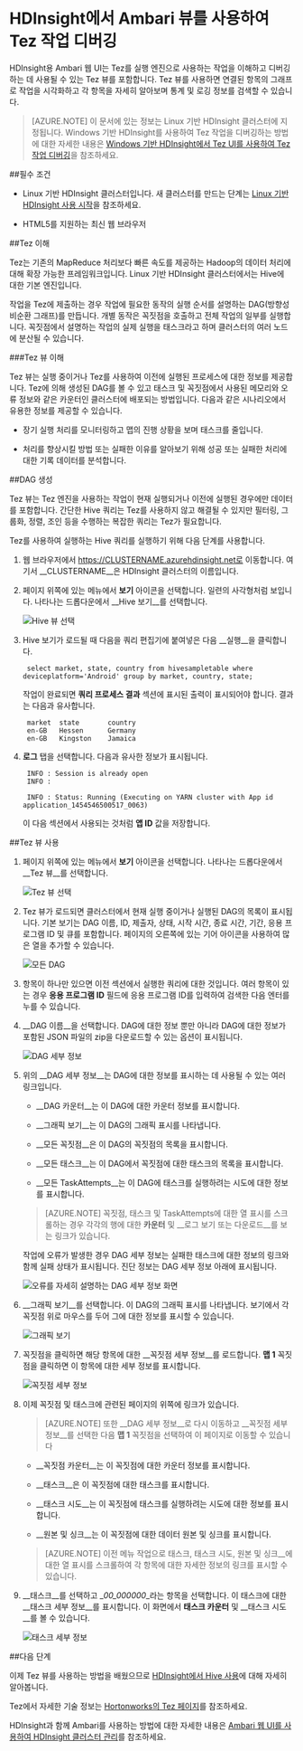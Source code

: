 <properties
pageTitle="HDInsight로 Ambari Tez 뷰 사용 | Azure"
description="Ambari Tez 뷰를 사용하여 HDInsight에서 Tez 작업을 디버깅하는 방법을 알아봅니다."
services="hdinsight"
documentationCenter=""
authors="Blackmist"
manager="jhubbard"
editor="cgronlun"/>

<tags
ms.service="hdinsight"
ms.devlang="na"
ms.topic="article"
ms.tgt_pltfrm="na"
ms.workload="big-data"
ms.date="07/19/2016"
ms.author="larryfr"/>

# HDInsight에서 Ambari 뷰를 사용하여 Tez 작업 디버깅

HDInsight용 Ambari 웹 UI는 Tez를 실행 엔진으로 사용하는 작업을 이해하고 디버깅하는 데 사용될 수 있는 Tez 뷰를 포함합니다. Tez 뷰를 사용하면 연결된 항목의 그래프로 작업을 시각화하고 각 항목을 자세히 알아보며 통계 및 로깅 정보를 검색할 수 있습니다.

> [AZURE.NOTE] 이 문서에 있는 정보는 Linux 기반 HDInsight 클러스터에 지정됩니다. Windows 기반 HDInsight를 사용하여 Tez 작업을 디버깅하는 방법에 대한 자세한 내용은 [Windows 기반 HDInsight에서 Tez UI를 사용하여 Tez 작업 디버깅](hdinsight-debug-tez-ui.md)을 참조하세요.

##필수 조건

* Linux 기반 HDInsight 클러스터입니다. 새 클러스터를 만드는 단계는 [Linux 기반 HDInsight 사용 시작](hdinsight-hadoop-linux-tutorial-get-started.md)을 참조하세요.

* HTML5를 지원하는 최신 웹 브라우저

##Tez 이해

Tez는 기존의 MapReduce 처리보다 빠른 속도를 제공하는 Hadoop의 데이터 처리에 대해 확장 가능한 프레임워크입니다. Linux 기반 HDInsight 클러스터에서는 Hive에 대한 기본 엔진입니다.

작업을 Tez에 제출하는 경우 작업에 필요한 동작의 실행 순서를 설명하는 DAG(방향성 비순환 그래프)를 만듭니다. 개별 동작은 꼭짓점을 호출하고 전체 작업의 일부를 실행합니다. 꼭짓점에서 설명하는 작업의 실제 실행을 태스크라고 하며 클러스터의 여러 노드에 분산될 수 있습니다.

###Tez 뷰 이해

Tez 뷰는 실행 중이거나 Tez를 사용하여 이전에 실행된 프로세스에 대한 정보를 제공합니다. Tez에 의해 생성된 DAG를 볼 수 있고 태스크 및 꼭짓점에서 사용된 메모리와 오류 정보와 같은 카운터인 클러스터에 배포되는 방법입니다. 다음과 같은 시나리오에서 유용한 정보를 제공할 수 있습니다.

* 장기 실행 처리를 모니터링하고 맵의 진행 상황을 보며 태스크를 줄입니다.

* 처리를 향상시킬 방법 또는 실패한 이유를 알아보기 위해 성공 또는 실패한 처리에 대한 기록 데이터를 분석합니다.

##DAG 생성

Tez 뷰는 Tez 엔진을 사용하는 작업이 현재 실행되거나 이전에 실행된 경우에만 데이터를 포함합니다. 간단한 Hive 쿼리는 Tez를 사용하지 않고 해결될 수 있지만 필터링, 그룹화, 정렬, 조인 등을 수행하는 복잡한 쿼리는 Tez가 필요합니다.

Tez를 사용하여 실행하는 Hive 쿼리를 실행하기 위해 다음 단계를 사용합니다.

1. 웹 브라우저에서 https://CLUSTERNAME.azurehdinsight.net로 이동합니다. 여기서 __CLUSTERNAME__은 HDInsight 클러스터의 이름입니다.

2. 페이지 위쪽에 있는 메뉴에서 __보기__ 아이콘을 선택합니다. 일련의 사각형처럼 보입니다. 나타나는 드롭다운에서 __Hive 보기__를 선택합니다.

    ![Hive 뷰 선택](./media/hdinsight-debug-ambari-tez-view/selecthive.png)

3. Hive 보기가 로드될 때 다음을 쿼리 편집기에 붙여넣은 다음 __실행__을 클릭합니다.

        select market, state, country from hivesampletable where deviceplatform='Android' group by market, country, state;
    
    작업이 완료되면 __쿼리 프로세스 결과__ 섹션에 표시된 출력이 표시되어야 합니다. 결과는 다음과 유사합니다.
    
        market  state       country
        en-GB   Hessen      Germany
        en-GB   Kingston    Jamaica
        
4. __로그__ 탭을 선택합니다. 다음과 유사한 정보가 표시됩니다.
    
        INFO : Session is already open
        INFO :

        INFO : Status: Running (Executing on YARN cluster with App id application_1454546500517_0063)

    이 다음 섹션에서 사용되는 것처럼 __앱 ID__ 값을 저장합니다.

##Tez 뷰 사용

1. 페이지 위쪽에 있는 메뉴에서 __보기__ 아이콘을 선택합니다. 나타나는 드롭다운에서 __Tez 뷰__를 선택합니다.

    ![Tez 뷰 선택](./media/hdinsight-debug-ambari-tez-view/selecttez.png)

2. Tez 뷰가 로드되면 클러스터에서 현재 실행 중이거나 실행된 DAG의 목록이 표시됩니다. 기본 보기는 DAG 이름, ID, 제출자, 상태, 시작 시간, 종료 시간, 기간, 응용 프로그램 ID 및 큐를 포함합니다. 페이지의 오른쪽에 있는 기어 아이콘을 사용하여 많은 열을 추가할 수 있습니다.

    ![모든 DAG](./media/hdinsight-debug-ambari-tez-view/alldags.png)

3. 항목이 하나만 있으면 이전 섹션에서 실행한 쿼리에 대한 것입니다. 여러 항목이 있는 경우 __응용 프로그램 ID__ 필드에 응용 프로그램 ID를 입력하여 검색한 다음 엔터를 누를 수 있습니다.

4. __DAG 이름__을 선택합니다. DAG에 대한 정보 뿐만 아니라 DAG에 대한 정보가 포함된 JSON 파일의 zip을 다운로드할 수 있는 옵션이 표시됩니다.

    ![DAG 세부 정보](./media/hdinsight-debug-ambari-tez-view/dagdetails.png)

5. 위의 __DAG 세부 정보__는 DAG에 대한 정보를 표시하는 데 사용될 수 있는 여러 링크입니다.

    * __DAG 카운터__는 이 DAG에 대한 카운터 정보를 표시합니다.
    
    * __그래픽 보기__는 이 DAG의 그래픽 표시를 나타냅니다.
    
    * __모든 꼭짓점__은 이 DAG의 꼭짓점의 목록을 표시합니다.
    
    * __모든 태스크__는 이 DAG에서 꼭짓점에 대한 태스크의 목록을 표시합니다.
    
    * __모든 TaskAttempts__는 이 DAG에 태스크를 실행하려는 시도에 대한 정보를 표시합니다.
    
    > [AZURE.NOTE] 꼭짓점, 태스크 및 TaskAttempts에 대한 열 표시를 스크롤하는 경우 각각의 행에 대한 __카운터__ 및 __로그 보기 또는 다운로드__를 보는 링크가 있습니다.

    작업에 오류가 발생한 경우 DAG 세부 정보는 실패한 태스크에 대한 정보의 링크와 함께 실패 상태가 표시됩니다. 진단 정보는 DAG 세부 정보 아래에 표시됩니다.
    
    ![오류를 자세히 설명하는 DAG 세부 정보 화면](./media/hdinsight-debug-ambari-tez-view/faileddag.png)

7. __그래픽 보기__를 선택합니다. 이 DAG의 그래픽 표시를 나타냅니다. 보기에서 각 꼭짓점 위로 마우스를 두어 그에 대한 정보를 표시할 수 있습니다.

    ![그래픽 보기](./media/hdinsight-debug-ambari-tez-view/dagdiagram.png)

8. 꼭짓점을 클릭하면 해당 항목에 대한 __꼭짓점 세부 정보__를 로드합니다. __맵 1__ 꼭짓점을 클릭하면 이 항목에 대한 세부 정보를 표시합니다.

    ![꼭짓점 세부 정보](./media/hdinsight-debug-ambari-tez-view/vertexdetails.png)

9. 이제 꼭짓점 및 태스크에 관련된 페이지의 위쪽에 링크가 있습니다.

    > [AZURE.NOTE] 또한 __DAG 세부 정보__로 다시 이동하고 __꼭짓점 세부 정보__를 선택한 다음 __맵 1__ 꼭짓점을 선택하여 이 페이지로 이동할 수 있습니다

    * __꼭짓점 카운터__는 이 꼭짓점에 대한 카운터 정보를 표시합니다.
    
    * __태스크__은 이 꼭짓점에 대한 태스크를 표시합니다.
    
    * __태스크 시도__는 이 꼭짓점에 태스크를 실행하려는 시도에 대한 정보를 표시합니다.
    
    * __원본 및 싱크__는 이 꼭짓점에 대한 데이터 원본 및 싱크를 표시합니다.

    > [AZURE.NOTE] 이전 메뉴 작업으로 태스크, 태스크 시도, 원본 및 싱크\_\_에 대한 열 표시를 스크롤하여 각 항목에 대한 자세한 정보의 링크를 표시할 수 있습니다.

10. __태스크__를 선택하고 __00_000000_\_라는 항목을 선택합니다. 이 태스크에 대한 __태스크 세부 정보__를 표시합니다. 이 화면에서 __태스크 카운터__ 및 __태스크 시도\_\_를 볼 수 있습니다.

    ![태스크 세부 정보](./media/hdinsight-debug-ambari-tez-view/taskdetails.png)

##다음 단계

이제 Tez 뷰를 사용하는 방법을 배웠으므로 [HDInsight에서 Hive 사용](hdinsight-use-hive.md)에 대해 자세히 알아봅니다.

Tez에서 자세한 기술 정보는 [Hortonworks의 Tez 페이지](http://hortonworks.com/hadoop/tez/)를 참조하세요.

HDInsight과 함께 Ambari를 사용하는 방법에 대한 자세한 내용은 [Ambari 웹 UI를 사용하여 HDInsight 클러스터 관리](hdinsight-hadoop-manage-ambari.md)를 참조하세요.

<!---HONumber=AcomDC_0914_2016-->